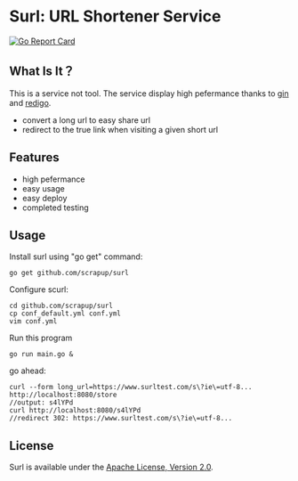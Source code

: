 Surl: URL Shortener Service
===========
[![Go Report Card](https://goreportcard.com/badge/github.com/scrapup/surl)](https://goreportcard.com/report/github.com/scrapup/surl)

What Is It？
----------
This is a service not tool. The service display high pefermance thanks to [gin](https://github.com/gin-gonic/gin) and [redigo](https://github.com/garyburd/redigo).

- convert a long url to easy share url
- redirect to the true link when visiting a given short url

Features
----------

- high pefermance
- easy usage
- easy deploy
- completed testing

Usage
----------

Install surl using "go get" command:

	go get github.com/scrapup/surl
	
Configure scurl:

	cd github.com/scrapup/surl
	cp conf_default.yml conf.yml
	vim conf.yml
	
Run this program
	
	go run main.go &

go ahead:

	curl --form long_url=https://www.surltest.com/s\?ie\=utf-8... http://localhost:8080/store
	//output: s4lYPd
	curl http://localhost:8080/s4lYPd
	//redirect 302: https://www.surltest.com/s\?ie\=utf-8...
	
License
---------

Surl is available under the [Apache License, Version 2.0](http://www.apache.org/licenses/LICENSE-2.0.html).
